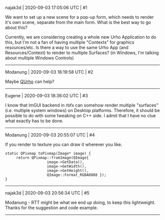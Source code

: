 najak3d | 2020-09-03 17:05:06 UTC | #1

We want to set up a new scene for a pop-up form, which needs to render it's own scene, separate from the main form.  What is the best way to go about this?

Currently, we are considering creating a whole new Urho Application to do this, but I'm not a fan of having multiple "Contexts" for graphics resources/etc.   Is there a way to use the same Urho App (and Resources/Context) to render to multiple Surfaces? (in Windows, I'm talking about multiple Windows Controls)

-------------------------

Modanung | 2020-09-03 18:19:58 UTC | #2

Maybe [QUrho](https://discourse.urho3d.io/t/the-legendary-fish-on-your-desktop/5455) can help?

-------------------------

Eugene | 2020-09-03 18:36:02 UTC | #3

I know that ImGUI backend in rbfx can somehow render multiple "surfaces" (i.e. multiple system windows) on Desktop platforms.
Therefore, it should be possible to do with some tweaking on C++ side.
I admit that I have no clue what exactly has to be done.

-------------------------

Modanung | 2020-09-03 20:55:07 UTC | #4

If you render to texture you can draw it wherever you like.
```
static QPixmap toPixmap(Image* image) {
     return QPixmap::fromImage(QImage{
                   image->GetData(),
                   image->GetWidth(),
                   image->GetHeight(),
                   QImage::Format_RGBA8888 });
}
```

-------------------------

najak3d | 2020-09-03 20:56:34 UTC | #5

Modanung - RTT might be what we end up doing, to keep this lightweight.  Thanks for the suggestion and code example.

-------------------------

